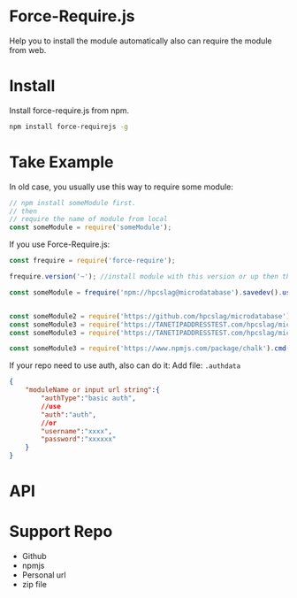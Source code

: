 # Force-Require.js
Help you to install the module automatically also can require the module from web.

# Install
Install force-require.js from npm.
``` sh
npm install force-requirejs -g
```

# Take Example
In old case, you usually use this way to require some module:
```js
// npm install someModule first.
// then
// require the name of module from local
const someModule = require('someModule'); 
```

If you use Force-Require.js:
```js
const frequire = require('force-require');

frequire.version('~'); //install module with this version or up then this version.

const someModule = frequire('npm://hpcslag@microdatabase').savedev().use('~1.1.3');// --save-dev and return module.


const someModule2 = require('https://github.com/hpcslag/microdatabase').nostorage(); //here you can require the module from github. *nostorage() will cleanup this module every time when you start.
const someModule3 = require('https://TANETIPADDRESSTEST.com/hpcslag/microdatabase').; //here you can require the module from web.
const someModule3 = require('https://TANETIPADDRESSTEST.com/hpcslag/microdatabase.zip'); //here you can require the .zip module from web.

const someModule3 = require('https://www.npmjs.com/package/chalk').cmd(['--save-dev','--xxx']).use('^3.4.5'); //use module from npm
```

If your repo need to use auth, also can do it:
Add file: `.authdata`
```json
{
    "moduleName or input url string":{
        "authType":"basic auth",
        //use
        "auth":"auth", 
        //or
        "username":"xxxx",
        "password":"xxxxxx"
    }
}
```

# API

# Support Repo
 - Github
 - npmjs
 - Personal url
 - zip file
